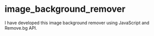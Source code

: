 # image_background_remover
I have developed this image background remover using JavaScript and Remove.bg API.
